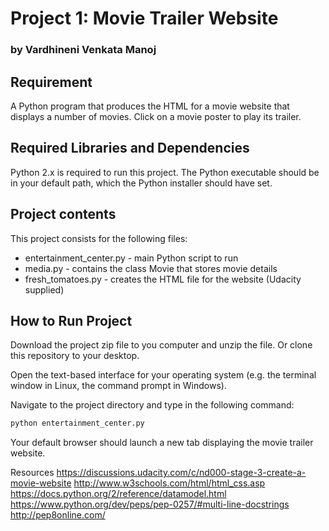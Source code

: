 # Project 1: Movie Trailer Website
### by Vardhineni Venkata Manoj


## Requirement

A Python program that produces the HTML for a movie website that displays
a number of movies. Click on a movie poster to play its trailer.

## Required Libraries and Dependencies

Python 2.x is required to run this project. The Python executable should be in
your default path, which the Python installer should have set.

## Project contents

This project consists for the following files:

* entertainment_center.py - main Python script to run
* media.py - contains the class Movie that stores movie details
* fresh_tomatoes.py - creates the HTML file for the website (Udacity supplied)

## How to Run Project

Download the project zip file to you computer and unzip the file. Or clone this
repository to your desktop.

Open the text-based interface for your operating system (e.g. the terminal
window in Linux, the command prompt in Windows).

Navigate to the project directory and type in the following command:

```bash
python entertainment_center.py
```

Your default browser should launch a new tab displaying the movie trailer website.

Resources
https://discussions.udacity.com/c/nd000-stage-3-create-a-movie-website
http://www.w3schools.com/html/html_css.asp
https://docs.python.org/2/reference/datamodel.html
https://www.python.org/dev/peps/pep-0257/#multi-line-docstrings
http://pep8online.com/

